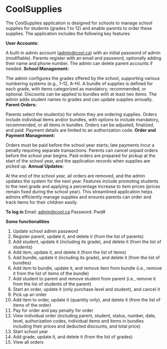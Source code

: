 # CoolSupplies
The CoolSupplies application is designed for schools to manage school supplies for students (grades 1 to 12) and enable parents to order these supplies. The application includes the following key features:

**User Accounts:**

A built-in admin account (admin@cool.ca) with an initial password of admin (modifiable).
Parents register with an email and password, optionally adding their name and phone number.
The admin can delete parent accounts if needed.
**School Management:**

The admin configures the grades offered by the school, supporting various numbering systems (e.g., 1–12, A–H).
A bundle of supplies is defined for each grade, with items categorized as mandatory, recommended, or optional.
Discounts can be applied to bundles with at least two items.
The admin adds student names to grades and can update supplies annually.
**Parent Orders:**

Parents select the student(s) for whom they are ordering supplies.
Orders include individual items and/or bundles, with options to include mandatory, recommended, or all items in bundles.
Orders can be adjusted, finalized, and paid. Payment details are limited to an authorization code.
**Order and Payment Management:**

Orders must be paid before the school year starts; late payments incur a penalty requiring separate transactions.
Parents can cancel unpaid orders before the school year begins.
Paid orders are prepared for pickup at the start of the school year, and the application records when supplies are picked up.
**Annual Updates:**

At the end of the school year, all orders are removed, and the admin updates the system for the next year.
Features include promoting students to the next grade and applying a percentage increase to item prices (prices remain fixed during the school year).
This streamlined application helps admins efficiently manage supplies and ensures parents can order and track items for their children easily.

**To log in**
Email: admin@cool.ca
Password: Pwd#

**Some functionalities**
1. Update school admin password
2. Register parent, update it, and delete it (from the list of parents)
3. Add student, update it (including its grade), and delete it (from the list of students)
4. Add item, update it, and delete it (from the list of items)
5. Add bundle, update it (including its grade), and delete it (from the list of bundles)
6. Add item to bundle, update it, and remove item from bundle (i.e., remove it from the list of items
of the bundle)
7. Add student to parent and remove student from parent (i.e., remove it from the list of students
of the parent)
8. Start an order, update it (only purchase level and student), and cancel it
9. Pick up an order
10. Add item to order, update it (quantity only), and delete it (from the list of items of the order)
11. Pay for order and pay penalty for order
12. View individual order (including parent, student, status, number, date, level, authorization codes,
individual items and items in bundles including their prices and deducted discounts, and total
price)
13. Start school year
14. Add grade, update it, and delete it (from the list of grades)
15. View all orders

